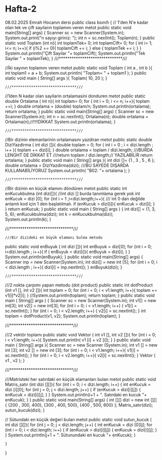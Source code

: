 # Hafta-2
08.02.2025 Emrah Hocanın dersi 
public class bsınıfı {
// 1'den N'e kadar olan tek ve çift sayıların toplamını veren metot
    public static void main(String[] args) {
        Scanner sc = new Scanner(System.in);
        System.out.print("n sayıyı giriniz: ");
        int n = sc.nextInt();
        Toplam(n);
    }
    public static void Toplam (int n){
        int toplamTek= 0;
        int toplamCift= 0;
        for ( int i= 1; i<= n; i++){
            if (i%2 == 0){
                toplamCift += i;
            }
            else {
                toplamTek += i;
            }
        }
        System.out.println("Çift Sayılar "+ toplamCift);
        System.out.println("Tek Sayılar " + toplamTek);
    }
       ///******************************///
       
//İki sayının toplamını veren metot
 public static void Toplam ( int a , int b ){
        int toplam1 = a + b;
        System.out.println( "Toplam= " + toplam1 );
    }
    public static void main ( String[] args ){
        Toplam( 10, 20 );
    }

    ///******************************///

//1den N kadar olan sayilarin ortalamasini donduren metot
   public static double Ortalama ( int n){
        int toplam= 0;
        for ( int i = 0; i <= n; i++){
          toplam +=i;
        }
        double ortalama = (double) toplam/n;
        System.out.println(ortalama);
        return ortalama;
    }
    public static void main(String[] args) {
        Scanner sc = new Scanner(System.in);
        int n = sc.nextInt();
        Ortalama(n);
        double ortalama = Ortalama(n);//!!!!DİKKAT
        System.out.println(ortalama);
    }
    
    ///******************************///
    
 //Bir dizinin elemanlarinin ortalamasını yazdiran metot
 public static double DiziYazdirma ( int dizi []){
        double toplam = 0;
        for ( int i = 0 ; i < dizi.length ; i++ ){
          toplam += dizi[i];
        }
        double ortalama = toplam / dizi.length;    ///BURDA LENGHT DE DİKKAT ET
       ///return  toplam / dizi.length;// YAZILABİLİR
        return ortalama;
    }
    public static void main ( String[] args ){
        int dizi []= {1 , 3 , 5 , 6 };
        double ortalama = DiziYazdirma(dizi);     ///BU SAYEDE DIŞARDA KULLANABİLİYORUZ
        System.out.println( "B02: "+ ortalama );
    }
    
    ///******************************/// 
    
//Bir dizinin en küçük elamını döndüren metot
public static int enKucukbulma (int dizi[]){
        //int dizi [] burda tanımlama gerek yok
        int enKucuk = dizi [0];
        for (int i = 1 ;i<dizi.length;i++){      /// int 0 dan değilde anlamlı kod için 1 den başlatılmalı.
            if (enKucuk > dizi[i]){
              enKucuk = dizi[i];
            }
        }
        return enKucuk;
    }
    public static void main ( String[] args ) {
        int dizi[] = {1, 3, 5, 6};
        enKucukbulma(dizi);
        int k = enKucukbulma(dizi);
        System.out.println(k);
    }
    
  ///******************************///
  
    ///Bir dizideki en büyük elamanı bulma metodu
  public static void enBuyuk ( int dizi []){
      int enBuyuk = dizi[0];
      for (int i = 0; i<dizi.length ; i++){
          if ( enBuyuk < dizi[i]){
              enBuyuk = dizi[i];
          }
      }
      System.out.println(enBuyuk);
  }
  public static void main(String[] args) {
      Scanner inp = new Scanner(System.in);
      int dizi[] = new int [5];
      for (int i = 0; i < dizi.length ; i++){
          dizi[i] = inp.nextInt();
      }
      enBuyuk(dizi);
  }

    ///******************************///

///2 nokta çarpımı yapan metodu (dot product)
   public static int dotProduct (int v1 [], int v2 []){
        int toplam = 0;
        for (int i = 0; i < v1.length; i++){
            toplam += v1[i]*v2[i];
        }
        //System.out.println(toplam);
        return toplam;
    }
    public static void main ( String[] args ) {
        Scanner sc = new Scanner(System.in);
        int v1[] = new int[3];
        int v2[] = new int[3];
        for (int i = 0; i < v1.length; i++) {
            v1[i] = sc.nextInt();
        }
        for (int i = 0; i < v2.length; i++) {
            v2[i] = sc.nextInt();
        }
        int toplam = dotProduct(v1, v2);
        System.out.println(toplam);
    }
    
 ///******************************///
 
///2 vektör toplamı
    public static void Vektor ( int v1 [], int v2 []){
        for (int i = 0; i < v1.length; i++){
            System.out.println( v1 [i] + v2 [i]);
        }
    }
    public static void main ( String[] args ){
        Scanner sc = new Scanner (System.in);
        int v1 [] = new int [3];
        int v2 [] = new int [3];
        for (int i = 0; i < v1.length; i++){
            v1[i] = sc.nextInt();
        }
        for (int i = 0; i < v2.length; i++){
            v2[i] = sc.nextInt();
        }
        Vektor ( v1 , v2 );
    }
    
   ///******************************///
   
///Matristeki her satırdaki en küçük elamanları bulan  metot
    public static void Matris_satır (int dizi [][]){
        for (int i = 0; i < dizi.length; i++) {
           int enKucuk = dizi [i][0];
            for (int j = 0; j < dizi.length; j++) {
             if (enKucuk > dizi[i][j]) {
                 enKucuk = dizi[i][j];
             }
            }
            System.out.println(i+1 + ". Satırdaki en kucuk "+ enKucuk);
        }
    }
    public static void main(String[] args) {
        int [][] dizi = new int [][]{
                {200 , 300, 400},
                {300 , 400, 500},
                {400 , 500, 600}
        };
         Matris_satır(dizi);
         sutun_kucuk(dizi);
    }

// Sütundaki en küçük değeri bulan metot
     public static void sutun_kucuk ( int dizi [][]){
        for (int j = 0; j < dizi.length; j++) {
            int enKucuk = dizi [0][j];
            for (int i = 0; i < dizi.length; i++) {
                if (enKucuk > dizi[i][j]) {
                    enKucuk = dizi[i][j];
                }
            }
            System.out.println(j+1 + ". Sütunundaki en kucuk "+ enKucuk);
        }

    }

}

    





















    
    
